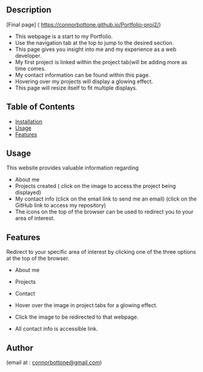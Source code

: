 ## Description
[Final page] ( https://connorbottone.github.io/Portfolio-proj2/)
- This webpage is a start to my Portfolio.
 - Use the navigation tab at the top to jump to the desired section.
- This page gives you insight into me and my experience as a web developer.
- My first project is linked within the project tab(will be adding more as time comes.
- My contact information can be found within this page.
- Hovering over my projects will display a glowing effect.
- This page will resize itself to fit multiple displays.
 
## Table of Contents
 
 
 
- [Installation](#installation)
- [Usage](#usage)
- [Features](#features)
 
 
 
## Usage
This website provides valuable information regarding
- About me
- Projects created ( click on the image to access the project being displayed)
- My contact info (click on the email link to send me an email)
(click on the GitHub link to access my repository)
 - The icons on the top of the browser can be used to redirect you to your area of interest.
 
 
 
 
## Features
 
Redirect to your specific area of interest by clicking one of the three options at the top of the browser.
 
- About me
- Projects
- Contact

- Hover over the image in project tabs for a glowing effect.
- Click the image to be redirected to that webpage.

- All contact info is accessible link.
 
## Author
(email at : connorbottone@gmail.com)
 


